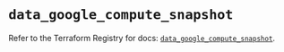 # `data_google_compute_snapshot`

Refer to the Terraform Registry for docs: [`data_google_compute_snapshot`](https://registry.terraform.io/providers/hashicorp/google/5.12.0/docs/data-sources/compute_snapshot).
